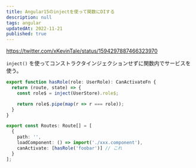 ```yaml
---
title: Angular15のinjectを使って関数にDIする
description: null
tags: angular
updatedAt: 2022-11-21
published: true
---
```


https://twitter.com/xKevinTale/status/1594297887466323970

`inject()` を使ってコンストラクタインジェクションせずに関数内でサービスを使う。

```ts
export function hasRole(role: UserRole): CanActivateFn {
  return (route, state) => {
    const role$ = inject(UserStore).role$;

    return role$.pipe(map(r => r === role));
  }
}

export const Routes: Route[] = [
  {
    path: '',
    loadComponent: () => import('./xxx.component'),
    canActivate: [hasRole('foobar')] // これ
  }
];
```
